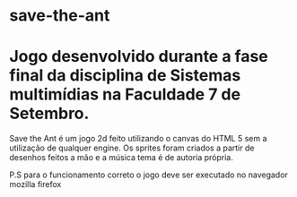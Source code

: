 # save-the-ant
# Jogo desenvolvido durante a fase final da disciplina de Sistemas multimídias na Faculdade 7 de Setembro.

Save the Ant é um jogo 2d feito utilizando o canvas do HTML 5 sem a utilização de qualquer engine. 
Os sprites foram criados a partir de desenhos feitos a mão e a música tema é de autoria própria.

P.S para o funcionamento correto o jogo deve ser executado no navegador mozilla firefox
